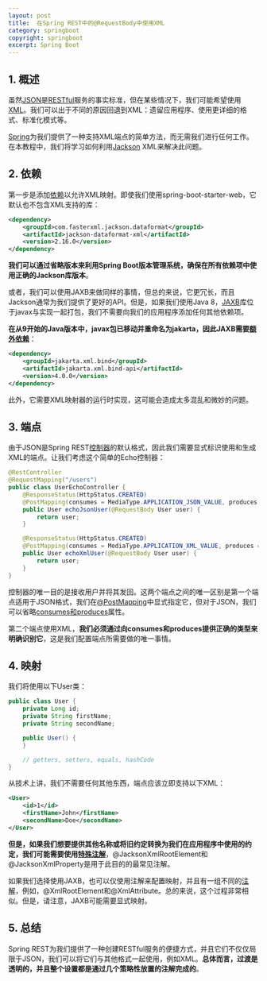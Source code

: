 ```yaml
---
layout: post
title:  在Spring REST中的@RequestBody中使用XML
category: springboot
copyright: springboot
excerpt: Spring Boot
---
```


## 1. 概述

虽然[JSON](https://www.baeldung.com/java-json)是[RESTful](https://www.baeldung.com/cs/rest-architecture)服务的事实标准，但在某些情况下，我们可能希望使用[XML](https://www.baeldung.com/java-xml)。我们可以出于不同的原因回退到XML：遗留应用程序、使用更详细的格式、标准化模式等。

[Spring](https://www.baeldung.com/spring-tutorial)为我们提供了一种支持XML端点的简单方法，而无需我们进行任何工作。在本教程中，我们将学习如何利用[Jackson](https://www.baeldung.com/jackson) XML来解决此问题。

## 2. 依赖

第一步是添加[依赖](https://mvnrepository.com/artifact/com.fasterxml.jackson.dataformat/jackson-dataformat-xml)以允许XML映射。即使我们使用spring-boot-starter-web，它默认也不包含XML支持的库：

```xml
<dependency>
    <groupId>com.fasterxml.jackson.dataformat</groupId>
    <artifactId>jackson-dataformat-xml</artifactId>
    <version>2.16.0</version>
</dependency>
```

**我们可以通过省略版本来利用Spring Boot版本管理系统，确保在所有依赖项中使用正确的Jackson库版本**。

或者，我们可以使用JAXB来做同样的事情，但总的来说，它更冗长，而且Jackson通常为我们提供了更好的API。但是，如果我们使用Java 8，[JAXB](https://www.baeldung.com/jaxb)库位于javax与实现一起打包，我们不需要向我们的应用程序添加任何其他依赖项。

**在从9开始的Java版本中，javax包已移动并重命名为jakarta，因此JAXB需要[额外依赖](https://mvnrepository.com/artifact/jakarta.xml.bind/jakarta.xml.bind-api/4.0.0)**：

```xml
<dependency>
    <groupId>jakarta.xml.bind</groupId>
    <artifactId>jakarta.xml.bind-api</artifactId>
    <version>4.0.0</version>
</dependency>
```

此外，它需要XML映射器的运行时实现，这可能会造成太多混乱和微妙的问题。

## 3. 端点

由于JSON是Spring REST[控制器](https://www.baeldung.com/spring-controllers)的默认格式，因此我们需要显式标识使用和生成XML的端点。让我们考虑这个简单的Echo控制器：

```java
@RestController
@RequestMapping("/users")
public class UserEchoController {
    @ResponseStatus(HttpStatus.CREATED)
    @PostMapping(consumes = MediaType.APPLICATION_JSON_VALUE, produces = MediaType.APPLICATION_JSON_VALUE)
    public User echoJsonUser(@RequestBody User user) {
        return user;
    }

    @ResponseStatus(HttpStatus.CREATED)
    @PostMapping(consumes = MediaType.APPLICATION_XML_VALUE, produces = MediaType.APPLICATION_XML_VALUE)
    public User echoXmlUser(@RequestBody User user) {
        return user;
    }
}
```

控制器的唯一目的是接收用户并将其发回。这两个端点之间的唯一区别是第一个端点适用于JSON格式，我们在[@PostMapping](https://www.baeldung.com/spring-new-requestmapping-shortcuts#new-annotations)中显式指定它，但对于JSON，我们可以省略[consumes和produces](https://www.baeldung.com/spring-boot-json#create)属性。

第二个端点使用XML，**我们必须通过向consumes和produces提供正确的类型来明确识别它**，这是我们配置端点所需要做的唯一事情。

## 4. 映射

我们将使用以下User类：

```java
public class User {
    private Long id;
    private String firstName;
    private String secondName;

    public User() {
    }

    // getters, setters, equals, hashCode
}
```

从技术上讲，我们不需要任何其他东西，端点应该立即支持以下XML：

```xml
<User>
    <id>1</id>
    <firstName>John</firstName>
    <secondName>Doe</secondName>
</User>
```

**但是，如果我们想要提供其他名称或将旧约定转换为我们在应用程序中使用的约定，我们可能需要使用[特殊注解](https://www.baeldung.com/jackson-xml-serialization-and-deserialization)**，@JacksonXmlRootElement和@JacksonXmlProperty是用于此目的的最常见注解。

如果我们选择使用JAXB，也可以仅使用注解来配置映射，并且有一组不同的[注解](https://www.baeldung.com/java-xml-libraries#JAXB)，例如，@XmlRootElement和@XmlAttribute。总的来说，这个过程非常相似。但是，请注意，JAXB可能需要显式映射。

## 5. 总结

Spring REST为我们提供了一种创建RESTful服务的便捷方式，并且它们不仅仅局限于JSON，我们可以将它们与其他格式一起使用，例如XML。**总体而言，过渡是透明的，并且整个设置都是通过几个策略性放置的注解完成的**。